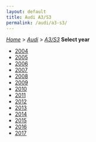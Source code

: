 ```yaml
---
layout: default
title: Audi A3/S3
permalink: /audi/a3-s3/
---
```

[*Home*](/) > [*Audi*](/audi/) > [*A3/S3*](/audi/a3-s3/)
**Select year**
- [2004](/audi/a3-s3/2004/)
- [2005](/audi/a3-s3/2005/)
- [2006](/audi/a3-s3/2006/)
- [2007](/audi/a3-s3/2007/)
- [2008](/audi/a3-s3/2008/)
- [2009](/audi/a3-s3/2009/)
- [2010](/audi/a3-s3/2010/)
- [2011](/audi/a3-s3/2011/)
- [2012](/audi/a3-s3/2012/)
- [2013](/audi/a3-s3/2013/)
- [2014](/audi/a3-s3/2014/)
- [2015](/audi/a3-s3/2015/)
- [2016](/audi/a3-s3/2016/)
- [2017](/audi/a3-s3/2017/)